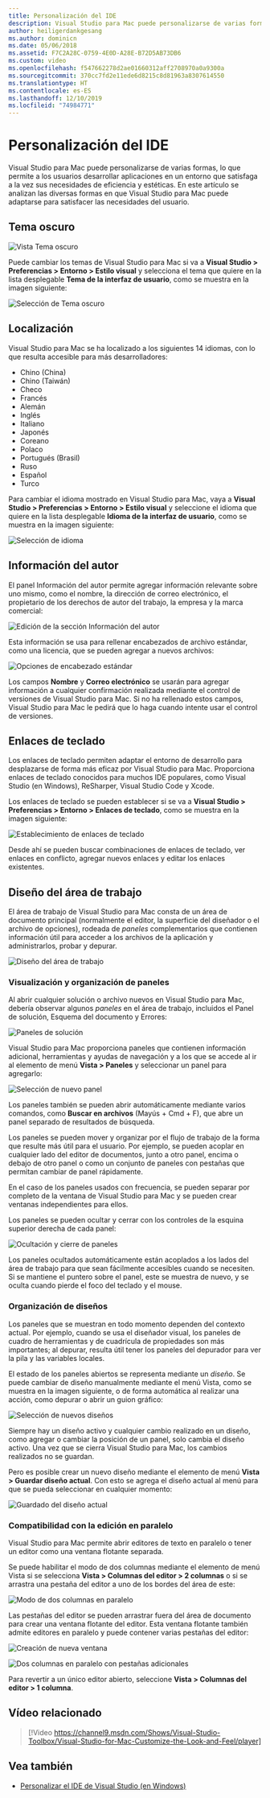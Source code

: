 ```yaml
---
title: Personalización del IDE
description: Visual Studio para Mac puede personalizarse de varias formas, lo que permite a los usuarios desarrollar aplicaciones en un entorno que satisfaga a la vez sus necesidades de eficiencia y estéticas. En este tema se analizan las diversas formas en que Visual Studio para Mac puede adaptarse para satisfacer las necesidades del usuario.
author: heiligerdankgesang
ms.author: dominicn
ms.date: 05/06/2018
ms.assetid: F7C2A28C-0759-4E0D-A28E-B72D5AB73DB6
ms.custom: video
ms.openlocfilehash: f547662278d2ae01660312aff2708970a0a9300a
ms.sourcegitcommit: 370cc7fd2e11ede6d8215c8d81963a8307614550
ms.translationtype: HT
ms.contentlocale: es-ES
ms.lasthandoff: 12/10/2019
ms.locfileid: "74984771"
---
```

# <a name="customizing-the-ide"></a>Personalización del IDE

Visual Studio para Mac puede personalizarse de varias formas, lo que permite a los usuarios desarrollar aplicaciones en un entorno que satisfaga a la vez sus necesidades de eficiencia y estéticas. En este artículo se analizan las diversas formas en que Visual Studio para Mac puede adaptarse para satisfacer las necesidades del usuario.

## <a name="dark-theme"></a>Tema oscuro

![Vista Tema oscuro](media/customizing-the-ide-image7a.png)

Puede cambiar los temas de Visual Studio para Mac si va a **Visual Studio > Preferencias > Entorno > Estilo visual** y selecciona el tema que quiere en la lista desplegable **Tema de la interfaz de usuario**, como se muestra en la imagen siguiente:

![Selección de Tema oscuro](media/customizing-the-ide-image7b.png)

## <a name="localization"></a>Localización

Visual Studio para Mac se ha localizado a los siguientes 14 idiomas, con lo que resulta accesible para más desarrolladores:

* Chino (China)
* Chino (Taiwán)
* Checo
* Francés
* Alemán
* Inglés
* Italiano
* Japonés
* Coreano
* Polaco
* Portugués (Brasil)
* Ruso
* Español
* Turco

Para cambiar el idioma mostrado en Visual Studio para Mac, vaya a **Visual Studio > Preferencias > Entorno > Estilo visual** y seleccione el idioma que quiere en la lista desplegable **Idioma de la interfaz de usuario**, como se muestra en la imagen siguiente:

![Selección de idioma](media/customizing-the-ide-image11a.png)

## <a name="author-information"></a>Información del autor

El panel Información del autor permite agregar información relevante sobre uno mismo, como el nombre, la dirección de correo electrónico, el propietario de los derechos de autor del trabajo, la empresa y la marca comercial:

![Edición de la sección Información del autor](media/customizing-the-ide-image9a.png)

Esta información se usa para rellenar encabezados de archivo estándar, como una licencia, que se pueden agregar a nuevos archivos:

![Opciones de encabezado estándar](media/customizing-the-ide-image8a.png)

Los campos **Nombre** y **Correo electrónico** se usarán para agregar información a cualquier confirmación realizada mediante el control de versiones de Visual Studio para Mac. Si no ha rellenado estos campos, Visual Studio para Mac le pedirá que lo haga cuando intente usar el control de versiones.

## <a name="key-bindings"></a>Enlaces de teclado

Los enlaces de teclado permiten adaptar el entorno de desarrollo para desplazarse de forma más eficaz por Visual Studio para Mac. Proporciona enlaces de teclado conocidos para muchos IDE populares, como Visual Studio (en Windows), ReSharper, Visual Studio Code y Xcode.

Los enlaces de teclado se pueden establecer si se va a **Visual Studio > Preferencias > Entorno > Enlaces de teclado**, como se muestra en la imagen siguiente:

![Establecimiento de enlaces de teclado](media/customizing-the-ide-image10a.png)

Desde ahí se pueden buscar combinaciones de enlaces de teclado, ver enlaces en conflicto, agregar nuevos enlaces y editar los enlaces existentes.

## <a name="workspace-layout"></a>Diseño del área de trabajo

El área de trabajo de Visual Studio para Mac consta de un área de documento principal (normalmente el editor, la superficie del diseñador o el archivo de opciones), rodeada de *paneles* complementarios que contienen información útil para acceder a los archivos de la aplicación y administrarlos, probar y depurar.

 ![Diseño del área de trabajo](media/customizing-the-ide-image1a.png)

### <a name="viewing-and-arranging-pads"></a>Visualización y organización de paneles

Al abrir cualquier solución o archivo nuevos en Visual Studio para Mac, debería observar algunos *paneles* en el área de trabajo, incluidos el Panel de solución, Esquema del documento y Errores:

![Paneles de solución](media/customizing-the-ide-image2a.png)

Visual Studio para Mac proporciona paneles que contienen información adicional, herramientas y ayudas de navegación y a los que se accede al ir al elemento de menú **Vista > Paneles** y seleccionar un panel para agregarlo:

![Selección de nuevo panel](media/customizing-the-ide-image3a.png)

Los paneles también se pueden abrir automáticamente mediante varios comandos, como **Buscar en archivos** (Mayús + Cmd + F), que abre un panel separado de resultados de búsqueda.

Los paneles se pueden mover y organizar por el flujo de trabajo de la forma que resulte más útil para el usuario. Por ejemplo, se pueden acoplar en cualquier lado del editor de documentos, junto a otro panel, encima o debajo de otro panel o como un conjunto de paneles con pestañas que permitan cambiar de panel rápidamente.

En el caso de los paneles usados con frecuencia, se pueden separar por completo de la ventana de Visual Studio para Mac y se pueden crear ventanas independientes para ellos.

Los paneles se pueden ocultar y cerrar con los controles de la esquina superior derecha de cada panel:

![Ocultación y cierre de paneles](media/customizing-the-ide-image5a.png)

Los paneles ocultados automáticamente están acoplados a los lados del área de trabajo para que sean fácilmente accesibles cuando se necesiten. Si se mantiene el puntero sobre el panel, este se muestra de nuevo, y se oculta cuando pierde el foco del teclado y el mouse.

### <a name="organizing-layouts"></a>Organización de diseños

Los paneles que se muestran en todo momento dependen del contexto actual. Por ejemplo, cuando se usa el diseñador visual, los paneles de cuadro de herramientas y de cuadrícula de propiedades son más importantes; al depurar, resulta útil tener los paneles del depurador para ver la pila y las variables locales.

El estado de los paneles abiertos se representa mediante un *diseño*. Se puede cambiar de diseño manualmente mediante el menú Vista, como se muestra en la imagen siguiente, o de forma automática al realizar una acción, como depurar o abrir un guion gráfico:

![Selección de nuevos diseños](media/customizing-the-ide-image6b.png)

Siempre hay un diseño activo y cualquier cambio realizado en un diseño, como agregar o cambiar la posición de un panel, solo cambia el diseño activo. Una vez que se cierra Visual Studio para Mac, los cambios realizados no se guardan.

Pero es posible crear un nuevo diseño mediante el elemento de menú **Vista > Guardar diseño actual**. Con esto se agrega el diseño actual al menú para que se pueda seleccionar en cualquier momento:

![Guardado del diseño actual](media/customizing-the-ide-image6a.png)

### <a name="side-by-side-editing-support"></a>Compatibilidad con la edición en paralelo

Visual Studio para Mac permite abrir editores de texto en paralelo o tener un editor como una ventana flotante separada.

Se puede habilitar el modo de dos columnas mediante el elemento de menú Vista si se selecciona **Vista > Columnas del editor > 2 columnas** o si se arrastra una pestaña del editor a uno de los bordes del área de este:

![Modo de dos columnas en paralelo](media/customizing-the-ide-sbs.png)

Las pestañas del editor se pueden arrastrar fuera del área de documento para crear una ventana flotante del editor. Esta ventana flotante también admite editores en paralelo y puede contener varias pestañas del editor:

![Creación de nueva ventana](media/customizing-the-ide-sbs1.png)

![Dos columnas en paralelo con pestañas adicionales](media/customizing-the-ide-sbs2.png)

Para revertir a un único editor abierto, seleccione **Vista > Columnas del editor > 1 columna**.

## <a name="related-video"></a>Vídeo relacionado

> [!Video https://channel9.msdn.com/Shows/Visual-Studio-Toolbox/Visual-Studio-for-Mac-Customize-the-Look-and-Feel/player]

## <a name="see-also"></a>Vea también

- [Personalizar el IDE de Visual Studio (en Windows)](/visualstudio/ide/personalizing-the-visual-studio-ide)
